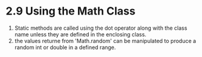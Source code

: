 # 2.9 Using the Math Class
1. Static methods are called using the dot operator along with the class name unless they are defined in the enclosing class.
2. the values returne from 'Math.random' can be manipulated to produce a random int or double in a defined range.
